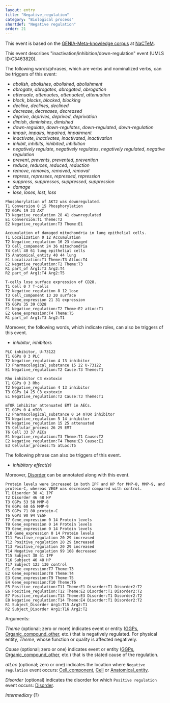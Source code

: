 ```yaml
---
layout: entry
title: "Negative_regulation"
category: "Biological process"
shortdef: "Negative regulation"
order: 21
---
```


This event is based on the <a href="http://www.nactem.ac.uk/meta-knowledge/">GENIA-Meta-knowledge corpus</a> at <a href="http://www.nactem.ac.uk/">NaCTeM</a>.

This event describes "inactivation/inhibition/down-regulation" event (UMLS ID:C3463820).

The following words/phrases, which are verbs and nominalized verbs, can be triggers of this event:

- *abolish*, *abolishes*, *abolished*, *abolishment*
- *abrogate*, *abrogates*, *abrogated*, *abrogation*
- *attenuate*, *attenuates*, *attenuated*, *attenuation*
- *block*, *blocks*, *blocked*, *blocking*
- *decline*, *declines*, *declined*
- *decrease*, *decreases*, *decreased*
- *deprive*, *deprives*, *deprived*, *deprivation*
- *dimish*, *diminishes*, *dimished*
- *down-regulate*, *down-regulates*, *down-regulated*, *down-regulation*
- *impair*, *impairs*, *impaired*, *impairment*
- *inactivate*, *inactivates*, *inactivated*, *inactivation*
- *inhibit*, *inhibits*, *inhibited*, *inhibition*
- *negatively regulate*, *negatively regulates*, *negatively regulated*, *negative regulation*
- *prevent*, *prevents*, *prevented*, *prevention*
- *reduce*, *reduces*, *reduced*, *reduction*
- *remove*, *removes*, *removed*, *removal*
- *repress*, *represses*, *repressed*, *repression*
- *suppress*, *suppresses*, *suppressed*, *suppression*
- *damage*
- *lose*, *loses*, *lost*, *loss*

~~~ ann
Phosphorylation of AKT2 was downregulated.
T1 Conversion 0 15 Phosphorylation
T2 GGPs 19 23 AKT
T3 Negative_regulation 28 41 downregulated
E1 Conversion:T1 Theme:T2
E2 Negative_regulation:T3 Theme:E1
~~~
~~~ ann
Accumulation of damaged mitochondria in lung epithelial cells.
T1 Localization 0 12 Accumulation
T2 Negative_regulation 16 23 damaged
T3 Cell_component 24 36 mitochondria
T4 Cell 40 61 lung epithelial cells
T5 Anatomical_entity 40 44 lung
E1 Localization:T1 Theme:T3 AtLoc:T4
E2 Negative_regulation:T2 Theme:T3
R1 part_of Arg1:T3 Arg2:T4
R2 part_of Arg1:T4 Arg2:T5
~~~
~~~ ann
T-cells lose surface expression of CD28.
T1 Cell 0 7 T-cells
T2 Negative_regulation 8 12 lose
T3 Cell_component 13 20 surface
T4 Gene_expression 21 31 expression
T5 GGPs 35 39 CD28
E1 Negative_regulation:T2 Theme:E2 atLoc:T1
E2 Gene_expression:T4 Theme:T5
R1 part_of Arg1:T3 Arg2:T1
~~~

Moreover, the following words, which indicate roles, can also be triggers of this event.
- *inhibitor*, *inhibitors*

~~~ ann
PLC inhibitor, U-73122
T1 GGPs 0 3 PLC
T2 Negative_regulation 4 13 inhibitor
T3 Pharmacological_substance 15 22 U-73122
E1 Negative_regulation:T2 Cause:T3 Theme:T1
~~~
~~~ ann
Rho inhibitor C3 exotoxin
T1 GGPs 0 3 Rho
T2 Negative_regulation 4 13 inhibitor
T3 GGPs 14 25 C3 exotoxin
E1 Negative_regulation:T2 Cause:T3 Theme:T1
~~~
~~~ ann
mTOR inhibitor attenuated EMT in AECs.
T1 GGPs 0 4 mTOR
T2 Pharmacological_substance 0 14 mTOR inhibitor
T3 Negative_regulation 5 14 inhibitor
T4 Negative_regulation 15 25 attenuated
T5 Cellular_process 26 29 EMT
T6 Cell 33 37 AECs
E1 Negative_regulation:T3 Theme:T1 Cause:T2
E2 Negative_regulation:T4 Theme:E3 Cause:E1
E3 Cellular_process:T5 atLoc:T5
~~~

The following phrase can also be triggers of this event.
- *inhibitory effect(s)*

Moreover, [Disorder]() can be annotated along with this event.

~~~ ann
Protein levels were increased in both IPF and HP for MMP-8, MMP-9, and protein-C, whereas VEGF was decreased compared with control.
T1 Disorder 38 41 IPF
T2 Disorder 46 48 HP
T3 GGPs 53 58 MMP-8
T4 GGPs 60 65 MMP-9
T5 GGPs 71 80 protein-C
T6 GGPs 90 94 VEGF
T7 Gene_expression 0 14 Protein levels
T8 Gene_expression 0 14 Protein levels
T9 Gene_expression 0 14 Protein levels
T10 Gene_expression 0 14 Protein levels
T11 Positive_regulation 20 29 increased
T12 Positive_regulation 20 29 increased
T13 Positive_regulation 20 29 increased
T14 Negative_regulation 99 108 decreased
T15 Subject 38 41 IPF
T16 Subject 46 48 HP
T17 Subject 123 130 control 
E1 Gene_expression:T7 Theme:T3
E2 Gene_expression:T8 Theme:T4
E3 Gene_expression:T9 Theme:T5
E4 Gene_expression:T10 Theme:T6
E5 Positive_regulation:T11 Theme:E1 Disorder:T1 Disorder2:T2
E6 Positive_regulation:T12 Theme:E2 Disorder:T1 Disorder2:T2
E7 Positive_regulation:T13 Theme:E3 Disorder:T1 Disorder2:T2
E8 Negative_regulation:T14 Theme:E4 Disorder:T1 Disorder2:T2
R1 Subject_Disorder Arg1:T15 Arg2:T1
R2 Subject_Disorder Arg1:T16 Arg2:T2
~~~

Arguments:

*Theme* (optional; zero or more) indicates event or entity ([GGPs](), [Organic_compound_other](), etc.) that is negatively regulated. For physical entity, *Theme*, whose function or quality is affected negatively.

*Cause* (optional; zero or one) indicates event or entity ([GGPs](), [Organic_compound_other](), etc.) that is the stated cause of the regulation.

*atLoc* (optional; zero or one) indicates the location where `Negative regulation` event occurs: [Cell_component](), [Cell]() or [Anatomical_entity]().

*Disorder* (optional) indicates the disorder for which `Positive regulation` event occurs: [Disorder]().

*Intermediary* (?)

<!---
The *atLoc*, *fromLoc* and *toLoc* for this event must be [Subject](), [Anatomical_entity](), [Cell](), [Cell_component]() and [Entity Property]().

The other arguments, such as *Cause*, *Theme*, *Participant*, and *Product*, for this event can be any entities or events.
--->

<!--details-->



